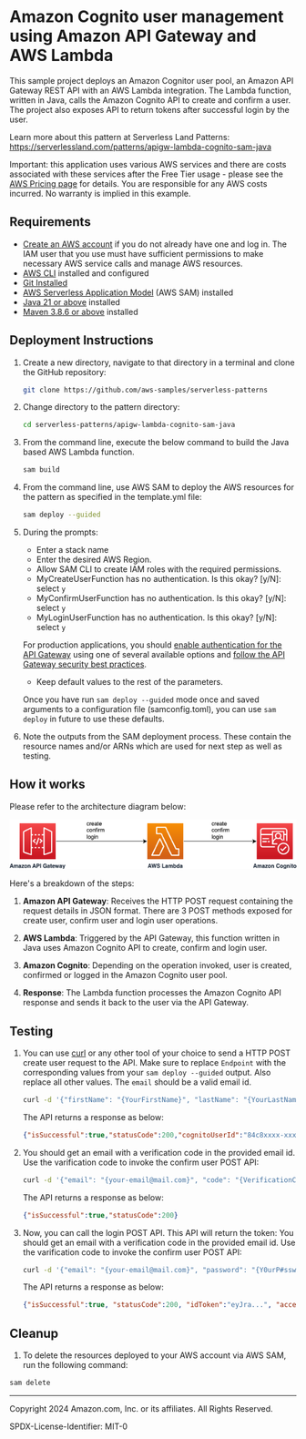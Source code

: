# Amazon Cognito user management using Amazon API Gateway and AWS Lambda

This sample project deploys an Amazon Cognitor user pool, an Amazon API Gateway REST API with an AWS Lambda integration. The Lambda function, written in Java, calls the Amazon Cognito API to create and confirm a user. The project also exposes API to return tokens after successful login by the user. 

Learn more about this pattern at Serverless Land Patterns: https://serverlessland.com/patterns/apigw-lambda-cognito-sam-java

Important: this application uses various AWS services and there are costs associated with these services after the Free Tier usage - please see the [AWS Pricing page](https://aws.amazon.com/pricing/) for details. You are responsible for any AWS costs incurred. No warranty is implied in this example.

## Requirements

- [Create an AWS account](https://portal.aws.amazon.com/gp/aws/developer/registration/index.html) if you do not already have one and log in. The IAM user that you use must have sufficient permissions to make necessary AWS service calls and manage AWS resources.
- [AWS CLI](https://docs.aws.amazon.com/cli/latest/userguide/install-cliv2.html) installed and configured
- [Git Installed](https://git-scm.com/book/en/v2/Getting-Started-Installing-Git)
- [AWS Serverless Application Model](https://docs.aws.amazon.com/serverless-application-model/latest/developerguide/serverless-sam-cli-install.html) (AWS SAM) installed
- [Java 21 or above](https://docs.aws.amazon.com/corretto/latest/corretto-21-ug/downloads-list.html) installed
- [Maven 3.8.6 or above](https://maven.apache.org/download.cgi) installed



## Deployment Instructions

1. Create a new directory, navigate to that directory in a terminal and clone the GitHub repository:
   ```bash
   git clone https://github.com/aws-samples/serverless-patterns
   ```

2. Change directory to the pattern directory:
   ```bash
   cd serverless-patterns/apigw-lambda-cognito-sam-java
   ```

3. From the command line, execute the below command to build the Java based AWS Lambda function.
   ```bash
   sam build
   ```

4. From the command line, use AWS SAM to deploy the AWS resources for the pattern as specified in the template.yml file:
   ```bash
   sam deploy --guided
   ```
4. During the prompts:

   - Enter a stack name
   - Enter the desired AWS Region.
   - Allow SAM CLI to create IAM roles with the required permissions.
   - MyCreateUserFunction has no authentication. Is this okay? [y/N]: select `y`
   - MyConfirmUserFunction has no authentication. Is this okay? [y/N]: select `y`
   - MyLoginUserFunction has no authentication. Is this okay? [y/N]: select `y`
   

   For production applications, you should [enable authentication for the API Gateway](https://docs.aws.amazon.com/apigateway/latest/developerguide/apigateway-control-access-to-api.html) using one of several available options and [follow the API Gateway security best practices](https://docs.aws.amazon.com/apigateway/latest/developerguide/security-best-practices.html).
   
   - Keep default values to the rest of the parameters.

   Once you have run `sam deploy --guided` mode once and saved arguments to a configuration file (samconfig.toml), you can use `sam deploy` in future to use these defaults.

5. Note the outputs from the SAM deployment process. These contain the resource names and/or ARNs which are used for next step as well as testing.

## How it works

Please refer to the architecture diagram below:

![End to End Architecture](images/architecture.png)

Here's a breakdown of the steps:

1. **Amazon API Gateway**: Receives the HTTP POST request containing the request details in JSON format. There are 3 POST methods exposed for create user, confirm user and login user operations.

2. **AWS Lambda**: Triggered by the API Gateway, this function written in Java uses Amazon Cognito API to create, confirm and login user.

3. **Amazon Cognito**: Depending on the operation invoked, user is created, confirmed or logged in the Amazon Cognito user pool.

4. **Response**: The Lambda function processes the Amazon Cognito API response and sends it back to the user via the API Gateway.

## Testing

1. You can use [curl](https://curl.se/) or any other tool of your choice to send a HTTP POST create user request to the API. Make sure to replace `Endpoint` with the corresponding values from your `sam deploy --guided` output. Also replace all other values. The `email` should be a valid email id.

   ```bash
   curl -d '{"firstName": "{YourFirstName}", "lastName": "{YourLastName}", "email": "{your-email@mail.com}", "password": "{Y0urP#ssword}"}' -H 'Content-Type: application/json' {CreateUserAPIGatewayEndpoin}
   ```

   The API returns a response as below: 

   ```json
   {"isSuccessful":true,"statusCode":200,"cognitoUserId":"84c8xxxx-xxxx-xxxx-xxx-xxxxx9846de1","isConfirmed":false}
   ```

2. You should get an email with a verification code in the provided email id. Use the varification code to invoke the confirm user POST API:
   ```bash
   curl -d '{"email": "{your-email@mail.com}", "code": "{VerificationCode}"}' -H 'Content-Type: application/json' {ConfirmUserAPIGatewayEndpoint}
   ```

   The API returns a response as below: 

   ```json
   {"isSuccessful":true,"statusCode":200}
   ```

3. Now, you can call the login POST API. This API will return the token:
You should get an email with a verification code in the provided email id. Use the varification code to invoke the confirm user POST API:
   ```bash
   curl -d '{"email": "{your-email@mail.com}", "password": "{Y0urP#ssword}"}' -H 'Content-Type: application/json' {LoginUserAPIGatewayEndpoint}
   ```

   The API returns a response as below: 

   ```json
   {"isSuccessful":true, "statusCode":200, "idToken":"eyJra...", "accessToken": "eyJra...", "refreshToken": "eyJj..."}
   ```

## Cleanup

1. To delete the resources deployed to your AWS account via AWS SAM, run the following command:

```bash
sam delete
```


---

Copyright 2024 Amazon.com, Inc. or its affiliates. All Rights Reserved.

SPDX-License-Identifier: MIT-0
